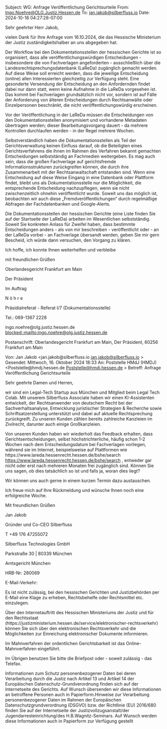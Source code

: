 <p>Subject: WG: Anfrage Veröffentlichung Gerichtsurteile
From: <a href="&#109;&#97;&#105;&#108;&#116;&#111;&#58;&#73;&#110;&#103;&#111;&#46;&#78;&#111;&#101;&#104;&#114;&#101;&#64;&#79;&#76;&#71;&#46;&#74;&#117;&#115;&#116;&#105;&#122;&#46;&#72;&#101;&#115;&#115;&#101;&#110;&#46;&#100;&#101;">&#73;&#110;&#103;&#111;&#46;&#78;&#111;&#101;&#104;&#114;&#101;&#64;&#79;&#76;&#71;&#46;&#74;&#117;&#115;&#116;&#105;&#122;&#46;&#72;&#101;&#115;&#115;&#101;&#110;&#46;&#100;&#101;</a>
To: <a href="&#109;&#97;&#105;&#108;&#116;&#111;&#58;&#106;&#97;&#110;&#46;&#106;&#97;&#107;&#111;&#98;&#64;&#115;&#105;&#108;&#98;&#101;&#114;&#102;&#108;&#117;&#115;&#115;&#46;&#105;&#111;">&#106;&#97;&#110;&#46;&#106;&#97;&#107;&#111;&#98;&#64;&#115;&#105;&#108;&#98;&#101;&#114;&#102;&#108;&#117;&#115;&#115;&#46;&#105;&#111;</a>
Date: 2024-10-18 04:27:28-07:00</p>
<p>Sehr geehrter Herr Jakob,</p>
<p>vielen Dank für Ihre Anfrage vom 16.10.2024, die das Hessische Ministerium der Justiz zuständigkeitshalber an uns abgegeben hat.</p>
<p>Der Workflow bei den Dokumentationsstellen der hessischen Gerichte ist so organisiert, dass alle veröffentlichungswürdigen Entscheidungen - insbesondere die von Fachverlagen angeforderten - ausschließlich über die Landesrechtsprechungsdatenbank (LaReDa) zugänglich gemacht werden. Auf diese Weise soll erreicht werden, dass die jeweilige Entscheidung (online) allen Interessierten gleichzeitig zur Verfügung steht. Eine gesonderte Versendung der Entscheidung an den Anfordernden findet dabei nur dann statt, wenn keine Aufnahme in die LaReDa vorgesehen ist. Das kommt bei Fachverlagen grundsätzlich nicht vor, sondern ist auf Fälle der Anforderung von älteren Entscheidungen durch Rechtsanwälte oder Einzelpersonen beschränkt, die nicht veröffentlichungswürdig erscheinen. </p>
<p>Vor der Veröffentlichung in der LaReDa müssen die Entscheidungen von den Dokumentationsstellen anonymisiert und vorhandene Metadaten übertragen werden; dieser Bearbeitungsvorgang dauert - da mehrere Kontrollen durchlaufen werden - in der Regel mehrere Wochen.</p>
<p>Selbstverständlich haben die Dokumentationsstellen als Teil der Gerichtsverwaltung keinen Einfluss darauf, ob die Beteiligten eines Gerichtsverfahrens die ihnen im Rahmen des Verfahren bekannt gemachten Entscheidungen selbstständig an Fachmedien weitergeben. Es mag auch sein, dass die großen Fachverlage auf gerichtsfremde Informationsstrukturen zurückgreifen können, die durch ihre Zusammenarbeit mit der Rechtsanwaltschaft entstanden sind. Wenn eine Entscheidung auf diese Weise Eingang in eine Datenbank oder Plattform findet, bleibt uns als Dokumentationsstelle nur die Möglichkeit, die entsprechende Entscheidung nachzupflegen, wenn sie nicht zwischenzeitlich ohnehin veröffentlicht wurde. Soweit uns das möglich ist, beobachten wir auch diese „Fremdveröffentlichungen“ durch regelmäßige Abfragen der Fachdatenbanken und Google-Alerts.</p>
<p>Die Dokumentationsstellen der hessischen Gerichte (eine Liste finden Sie auf der Startseite der LaReDa) arbeiten im Wesentlichen selbstständig. Soweit Sie konkreten Anlass für Zweifel haben, dass bestimmte Entscheidungen anders - als von mir beschreiben - veröffentlicht oder - an der LaReDa vorbei - an Fachverlage übersandt werden, geben Sie mir gern Bescheid, ich würde dann versuchen, den Vorgang zu klären.</p>
<p>Ich hoffe, ich konnte Ihnen weiterhelfen und verbleibe</p>
<p>mit freundlichen Grüßen</p>
<p>Oberlandesgericht Frankfurt am Main</p>
<p>Der Präsident</p>
<p>Im Auftrag</p>
<p>N ö h r e</p>
<p>Präsidialreferat - Referat I/7 (Dokumentationsstelle)</p>
<p>Tel.: 069-1367 2228</p>
<p>ingo.noehre@olg.justiz.hessen.de <a href="&#109;&#97;&#105;&#108;&#116;&#111;&#58;&#98;&#108;&#111;&#99;&#107;&#101;&#100;&#58;&#58;&#109;&#97;&#105;&#108;&#116;&#111;&#58;&#105;&#110;&#103;&#111;&#46;&#110;&#111;&#101;&#104;&#114;&#101;&#64;&#111;&#108;&#103;&#46;&#106;&#117;&#115;&#116;&#105;&#122;&#46;&#104;&#101;&#115;&#115;&#101;&#110;&#46;&#100;&#101;">&#98;&#108;&#111;&#99;&#107;&#101;&#100;&#58;&#58;&#109;&#97;&#105;&#108;&#116;&#111;&#58;&#105;&#110;&#103;&#111;&#46;&#110;&#111;&#101;&#104;&#114;&#101;&#64;&#111;&#108;&#103;&#46;&#106;&#117;&#115;&#116;&#105;&#122;&#46;&#104;&#101;&#115;&#115;&#101;&#110;&#46;&#100;&#101;</a> </p>
<p>Postanschrift: Oberlandesgericht Frankfurt am Main, Der Präsident, 60256 Frankfurt am Main</p>
<p>Von: Jan Jakob &lt;jan.jakob@silberfluss.io <a href="&#109;&#97;&#105;&#108;&#116;&#111;&#58;&#106;&#97;&#110;&#46;&#106;&#97;&#107;&#111;&#98;&#64;&#115;&#105;&#108;&#98;&#101;&#114;&#102;&#108;&#117;&#115;&#115;&#46;&#105;&#111;">&#106;&#97;&#110;&#46;&#106;&#97;&#107;&#111;&#98;&#64;&#115;&#105;&#108;&#98;&#101;&#114;&#102;&#108;&#117;&#115;&#115;&#46;&#105;&#111;</a> &gt; 
Gesendet: Mittwoch, 16. Oktober 2024 18:33
An: Poststelle HMdJ (HMDJ) &lt;Poststelle@hmdj.hessen.de <a href="&#109;&#97;&#105;&#108;&#116;&#111;&#58;&#80;&#111;&#115;&#116;&#115;&#116;&#101;&#108;&#108;&#101;&#64;&#104;&#109;&#100;&#106;&#46;&#104;&#101;&#115;&#115;&#101;&#110;&#46;&#100;&#101;">&#80;&#111;&#115;&#116;&#115;&#116;&#101;&#108;&#108;&#101;&#64;&#104;&#109;&#100;&#106;&#46;&#104;&#101;&#115;&#115;&#101;&#110;&#46;&#100;&#101;</a> &gt;
Betreff: Anfrage Veröffentlichung Gerichtsurteile</p>
<p>Sehr geehrte Damen und Herren,</p>
<p>wir sind ein Legal-Tech Startup aus München und Mitglied beim Legal Tech Colab. Mit unserem Silberfluss Associate haben wir einen KI-Assistenten entwickelt, der Rechtsanwender von deutschem Recht bei der Sachverhaltsanalyse, Entwicklung juristischer Strategien &amp; Recherche sowie Schriftsatzerstellung unterstützt und dabei auf aktuelle Rechtsprechung zurückgreift. Zu unseren Kunden zählen bereits zahlreiche Kanzleien im Zivilrecht, darunter auch einige Großkanzleien.</p>
<p>Von unseren Kunden haben wir wiederholt das Feedback erhalten, dass Gerichtsentscheidungen, selbst höchstrichterliche, häufig schon 1-2 Wochen nach dem Entscheidungsdatum bei Fachverlagen vorliegen, während sie im Internet, beispielsweise auf Plattformen wie https://www.lareda.hessenrecht.hessen.de/bshe/search <a href="https://www.lareda.hessenrecht.hessen.de/bshe/search">https://www.lareda.hessenrecht.hessen.de/bshe/search</a> , entweder gar nicht oder erst nach mehreren Monaten frei zugänglich sind. Können Sie uns sagen, ob dies tatsächlich so ist und falls ja, woran dies liegt?</p>
<p>Wir können uns auch gerne in einem kurzen Termin dazu austauschen.</p>
<p>Ich freue mich auf Ihre Rückmeldung und wünsche Ihnen noch eine erfolgreiche Woche.</p>
<p>Mit freundlichen Grüßen</p>
<p>Jan Jakob</p>
<p>Gründer und Co-CEO Silberfluss</p>
<p>T +49 176 47255072</p>
<p>Silberfluss Technologies GmbH</p>
<p>Parkstraße 30 | 80339 München</p>
<p>Amtsgericht München</p>
<p>HRB-Nr: 280069</p>
<p>E-Mail-Verkehr:</p>
<p>Es ist nicht zulässig, bei den hessischen Gerichten und Justizbehörden per E-Mail eine Klage zu erheben, Rechtsbehelfe oder Rechtsmittel etc. einzulegen. </p>
<p>Über den Internetauftritt des Hessischen Ministeriums der Justiz und für den Rechtsstaat (https://justizministerium.hessen.de/service/elektronischer-rechtsverkehr) können Sie sich über den elektronischen Rechtsverkehr und die Möglichkeiten zur Einreichung elektronischer Dokumente informieren.</p>
<p>Im Mahnverfahren der ordentlichen Gerichtsbarkeit ist das Online-Mahnverfahren eingeführt.</p>
<p>Im Übrigen benutzen Sie bitte die Briefpost oder - soweit zulässig - das Telefax.</p>
<p>Informationen zum Schutz personenbezogener Daten bei deren Verarbeitung durch die Justiz nach Artikel 13 und Artikel 14 der Europäischen Datenschutz-Grundverordnung finden sich auf der Internetseite des Gerichts. Auf Wunsch übersenden wir diese Informationen an betroffene Personen auch in Papierform.Hinweise zur Verarbeitung personenbezogener Daten im Rahmen der Europäischen Datenschutzgrundverordnung (DSGVO) bzw. der Richtlinie (EU) 2016/680 finden Sie auf der Internetseite der Justizvollzugsanstalt/der Jugendarresteinrichtung/des H.B.Wagnitz-Seminars. Auf Wunsch werden diese Informationen auch in Papierform zur Verfügung gestellt</p>